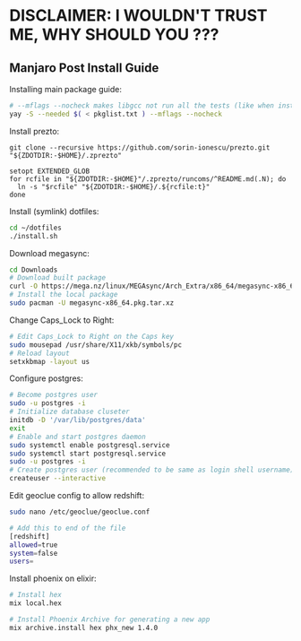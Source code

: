 # DISCLAIMER: I WOULDN'T TRUST ME, WHY SHOULD YOU ???

## Manjaro Post Install Guide

Installing main package guide:

```sh
# --mflags --nocheck makes libgcc not run all the tests (like when installing discord)
yay -S --needed $( < pkglist.txt ) --mflags --nocheck
```

Install prezto:

```
git clone --recursive https://github.com/sorin-ionescu/prezto.git "${ZDOTDIR:-$HOME}/.zprezto"

setopt EXTENDED_GLOB
for rcfile in "${ZDOTDIR:-$HOME}"/.zprezto/runcoms/^README.md(.N); do
  ln -s "$rcfile" "${ZDOTDIR:-$HOME}/.${rcfile:t}"
done
```

Install (symlink) dotfiles:

```sh
cd ~/dotfiles
./install.sh
```

Download megasync:

```sh
cd Downloads
# Download built package
curl -O https://mega.nz/linux/MEGAsync/Arch_Extra/x86_64/megasync-x86_64.pkg.tar.xz
# Install the local package
sudo pacman -U megasync-x86_64.pkg.tar.xz
```

Change Caps_Lock to Right:

```sh
# Edit Caps_Lock to Right on the Caps key
sudo mousepad /usr/share/X11/xkb/symbols/pc
# Reload layout
setxkbmap -layout us
```

Configure postgres:

```sh
# Become postgres user
sudo -u postgres -i
# Initialize database cluseter
initdb -D '/var/lib/postgres/data'
exit
# Enable and start postgres daemon
sudo systemctl enable postgresql.service
sudo systemctl start postgresql.service
sudo -u postgres -i
# Create postgres user (recommended to be same as login shell username)
createuser --interactive
```

Edit geoclue config to allow redshift:

```sh
sudo nano /etc/geoclue/geoclue.conf

# Add this to end of the file
[redshift]
allowed=true
system=false
users=
```

Install phoenix on elixir:

```sh
# Install hex
mix local.hex

# Install Phoenix Archive for generating a new app
mix archive.install hex phx_new 1.4.0
```
